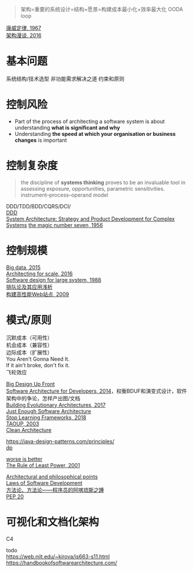 > 架构=重要的系统设计=结构+愿景=构建成本最小化+效率最大化
> OODA loop

[康威定律, 1967](http://www.melconway.com/Home/Conways_Law.html)  
[架构漫谈, 2016](https://www.infoq.cn/article/an-informal-discussion-on-architecture-part01)  

# 基本问题

系统结构/技术选型
非功能需求解决之道
约束和原则

# 控制风险

- Part of the process of architecting a software system is about understanding **what is significant and why**
- Understanding **the speed at which your organisation or business changes** is important

# 控制复杂度

> the discipline of **systems thinking** proves to be an invaluable tool in assessing exposure, opportunities, parametric sensitivities. 
> instrument–process–operand model

DDD/TDD/BDD/CQRS/DCI/  
[DDD](https://book.douban.com/subject/1418618/)  
[System Architecture: Strategy and Product Development for Complex Systems](https://book.douban.com/subject/26938710/) 
[the magic number seven, 1956](https://academic.microsoft.com/paper/1984314602/reference)

# 控制规模

[Big data, 2015](https://book.douban.com/subject/10438832/)  
[Architecting for scale, 2016](https://book.douban.com/subject/27071892/)  
[Software design for large system, 1988](https://web.njit.edu/~kirova/BC-SDP.pdf)  
[排队论及其应用浅析](https://www.slideshare.net/frogd/ss-27959518)  
[构建高性能Web站点, 2009](https://book.douban.com/subject/3924175/)  

# 模式/原则

沉默成本（可用性）  
机会成本（兼容性）  
边际成本（扩展性）  
You Aren't Gonna Need It.  
If it ain't broke, don't fix it.  
飞轮效应  

[Big Design Up Front](https://en.wikipedia.org/wiki/Big_Design_Up_Front)  
[Software Architecture for Developers, 2014](https://book.douban.com/subject/26248182/)，权衡BDUF和演变式设计，软件架构中的争论，怎样产出图/文档  
[Building Evolutionary Architectures, 2017](https://book.douban.com/subject/27148120/)  
[Just Enough Software Architecture](https://book.douban.com/subject/24872314/)    
[Stop Learning Frameworks, 2018](https://sizovs.net/2018/12/17/stop-learning-frameworks/)  
[TAOUP, 2003](https://book.douban.com/subject/5387401/)  
[Clean Architecture](https://book.douban.com/subject/30333919/)  

https://java-design-patterns.com/principles/  
[dp](https://sourcemaking.com/design_patterns)  

[worse is better](http://dreamsongs.com/WorseIsBetter.html)  
[The Rule of Least Power, 2001](https://www.w3.org/2001/tag/doc/leastPower.html)  

[Architectural and philosophical points](https://www.w3.org/DesignIssues/)  
[Laws of Software Development](http://www.globalnerdy.com/2007/07/18/laws-of-software-development/)  
[方法论、方法论——程序员的阿喀琉斯之踵](http://mindhacks.cn/2008/10/29/methodology-for-programmers/)  
[PEP 20](https://www.python.org/dev/peps/pep-0020/)  

# 可视化和文档化架构
C4

todo  
https://web.njit.edu/~kirova/is663-s11.html  
https://handbookofsoftwarearchitecture.com/